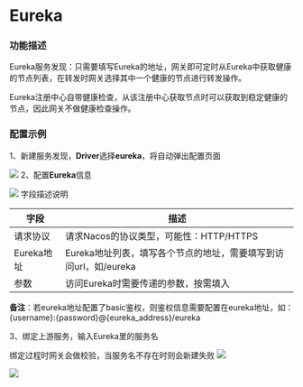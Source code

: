 # Eureka

### 功能描述

Eureka服务发现：只需要填写Eureka的地址，网关即可定时从Eureka中获取健康的节点列表，在转发时网关选择其中一个健康的节点进行转发操作。

Eureka注册中心自带健康检查，从该注册中心获取节点时可以获取到稳定健康的节点，因此网关不做健康检查操作。

### 配置示例
1、新建服务发现，**Driver**选择**eureka**，将自动弹出配置页面

![](http://data.eolinker.com/course/i4lwFrCfdfa0e08b9bd0fc85a62ac56893c00ee193cb994.gif)
2、配置**Eureka**信息

![](http://data.eolinker.com/course/GYZHv4V00e931ba681919e7cc1abdaedd8c5cdb04c1b2c3.gif)
字段描述说明

| 字段      | 描述                                                      |
|---------|---------------------------------------------------------|
| 请求协议    | 请求Nacos的协议类型，可能性：HTTP/HTTPS                             |
| Eureka地址 | Eureka地址列表，填写各个节点的地址，需要填写到访问url，如/eureka                |
| 参数      | 访问Eureka时需要传递的参数，按需填入 |           

**备注**：若eureka地址配置了basic鉴权，则鉴权信息需要配置在eureka地址，如：{username}:{password}@{eureka_address}/eureka

3、绑定上游服务，输入Eureka里的服务名

绑定过程时网关会做校验，当服务名不存在时则会新建失败
![](http://data.eolinker.com/course/bMT6KFmd1ae3f382ea114e719ad96a7332851b008651491.png)

![](http://data.eolinker.com/course/eTtNilpbcead1954fcbf4c902a7a0d79696f1bf1da6a287.gif)